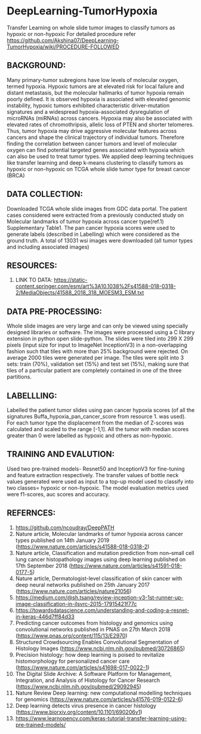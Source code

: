# DeepLearning-TumorHypoxia
Transfer Learning on whole slide tumor images to classify tumors as hypoxic or non-hypoxic
For detailed procedure refer https://github.com/Akshina07/DeepLearning-TumorHypoxia/wiki/PROCEDURE-FOLLOWED 

## BACKGROUND:
Many primary-tumor subregions have low levels of molecular oxygen, termed hypoxia. Hypoxic tumors are at elevated risk for local failure and distant metastasis, but the molecular hallmarks of tumor hypoxia remain poorly defined. It is observed hypoxia is associated with elevated genomic instability, hypoxic tumors exhibited characteristic driver-mutation signatures and a widespread hypoxia-associated dysregulation of microRNAs (miRNAs) across cancers. Hypoxia may also be associated with elevated rates of chromothripsis, allelic loss of PTEN and shorter telomeres. Thus, tumor hypoxia may drive aggressive molecular features across cancers and shape the clinical trajectory of individual tumors. Therefore finding the correlation between cancer tumors and level of molecular oxygen can find potential targeted genes associated with hypoxia which can also be used to treat tumor types. We applied deep learning techniques like  transfer learning and deep k-means clustering to classify tumors as hypoxic or non-hypoxic on TCGA whole slide tumor type for breast cancer (BRCA)

## DATA COLLECTION: 
Downloaded TCGA whole slide images from GDC data portal. The patient cases considered were extracted from a previously conducted study on Molecular landmarks of tumor hypoxia across cancer type(ref.1) Supplementary Table1. The pan cancer hypoxia scores were used to generate labels (described in Labelling) which were considered as the ground truth. A total of 13031 wsi images were downloaded (all tumor types and including associated images)

## RESOURCES:
1.	LINK TO DATA: https://static-content.springer.com/esm/art%3A10.1038%2Fs41588-018-0318-2/MediaObjects/41588_2018_318_MOESM3_ESM.txt 

## DATA PRE-PROCESSING:
Whole slide images are very large and can only be viewed using specially designed libraries or software. The images were processed using a C library extension in python open slide-python. The slides were tiled into 299 X 299 pixels (input size for input to ImageNet InceptionV3) in a non-overlapping fashion such that tiles with more than 25% background were rejected. On average 2000 tiles were generated per image. The tiles were split into 3 sets: train (70%), validation set (15%) and test set (15%), making sure that tiles of a particular patient are completely contained in one of the three partitions.

## LABELLLING: 
Labelled the patient tumor slides using pan cancer hypoxia scores (of all the signatures Buffa_hypoxia_pan_cancer_score from resource 1. was used). For each tumor type the displacement from the median of Z-scores was calculated and scaled to the range [-1,1]. All the tumor with median scores greater than 0 were labelled as hypoxic and others as non-hypoxic. 

## TRAINING AND EVALUTION:
Used two pre-trained models- Resnet50 and InceptionV3 for fine-tuning and feature extraction respectively. The transfer values of bottle neck values generated were used as input to a top-up model used to classify into two classes= hypoxic or non-hypoxic. The model evaluation metrics used were f1-scores, auc scores and accuracy. 
 
## REFERNCES:
1.	https://github.com/ncoudray/DeepPATH
2.	Nature article, Molecular landmarks of tumor hypoxia across cancer types published on 14th January 2019 (https://www.nature.com/articles/s41588-018-0318-2)
3.	Nature article, Classification and mutation prediction from non–small cell lung cancer histopathology images using deep learning published on 17th September 2018 (https://www.nature.com/articles/s41591-018-0177-5)
4.	Nature article, Dermatologist-level classification of skin cancer with deep neural networks published on 25th January 2017 (https://www.nature.com/articles/nature21056)
5.	https://medium.com/@sh.tsang/review-inception-v3-1st-runner-up-image-classification-in-ilsvrc-2015-17915421f77c
6.	https://towardsdatascience.com/understanding-and-coding-a-resnet-in-keras-446d7ff84d33
7.	Predicting cancer outcomes from histology and genomics using convolutional networks published in PNAS on 27th March 2018 (https://www.pnas.org/content/115/13/E2970)
8.	Structured Crowdsourcing Enables Convolutional Segmentation of Histology Images (https://www.ncbi.nlm.nih.gov/pubmed/30726865)
9.	Precision histology: how deep learning is poised to revitalize histomorphology for personalized cancer care (https://www.nature.com/articles/s41698-017-0022-1)
10.	 The Digital Slide Archive: A Software Platform for Management, Integration, and Analysis of Histology for Cancer Research (https://www.ncbi.nlm.nih.gov/pubmed/29092945)
11.	Nature Review Deep learning: new computational modelling techniques for genomics (https://www.nature.com/articles/s41576-019-0122-6)
12.	Deep learning detects virus presence in cancer histology (https://www.biorxiv.org/content/10.1101/690206v1)
13.	https://www.learnopencv.com/keras-tutorial-transfer-learning-using-pre-trained-models/



